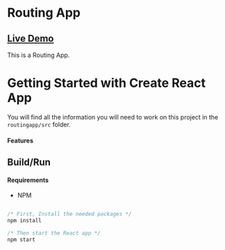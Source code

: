 <h1> Routing App</h1>

## [Live Demo](https://blog-app-six-tawny.vercel.app/)

This is a Routing App.

# Getting Started with Create React App

You will find all the information you will need to work on this project in the `routingapp/src` folder.

#### Features




## Build/Run

#### Requirements

- NPM

```javascript

/* First, Install the needed packages */
npm install

/* Then start the React app */
npm start

```
























